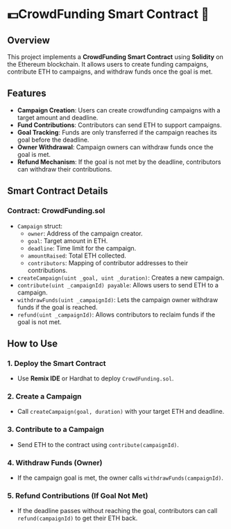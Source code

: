 # 💵CrowdFunding Smart Contract 📃

## Overview
This project implements a **CrowdFunding Smart Contract** using **Solidity** on the Ethereum blockchain. It allows users to create funding campaigns, contribute ETH to campaigns, and withdraw funds once the goal is met.

## Features
- **Campaign Creation**: Users can create crowdfunding campaigns with a target amount and deadline.
- **Fund Contributions**: Contributors can send ETH to support campaigns.
- **Goal Tracking**: Funds are only transferred if the campaign reaches its goal before the deadline.
- **Owner Withdrawal**: Campaign owners can withdraw funds once the goal is met.
- **Refund Mechanism**: If the goal is not met by the deadline, contributors can withdraw their contributions.

## Smart Contract Details
### **Contract: CrowdFunding.sol**
- `Campaign` struct:
  - `owner`: Address of the campaign creator.
  - `goal`: Target amount in ETH.
  - `deadline`: Time limit for the campaign.
  - `amountRaised`: Total ETH collected.
  - `contributors`: Mapping of contributor addresses to their contributions.
- `createCampaign(uint _goal, uint _duration)`: Creates a new campaign.
- `contribute(uint _campaignId) payable`: Allows users to send ETH to a campaign.
- `withdrawFunds(uint _campaignId)`: Lets the campaign owner withdraw funds if the goal is reached.
- `refund(uint _campaignId)`: Allows contributors to reclaim funds if the goal is not met.

## How to Use
### 1. Deploy the Smart Contract
- Use **Remix IDE** or Hardhat to deploy `CrowdFunding.sol`.

### 2. Create a Campaign
- Call `createCampaign(goal, duration)` with your target ETH and deadline.

### 3. Contribute to a Campaign
- Send ETH to the contract using `contribute(campaignId)`.

### 4. Withdraw Funds (Owner)
- If the campaign goal is met, the owner calls `withdrawFunds(campaignId)`.

### 5. Refund Contributions (If Goal Not Met)
- If the deadline passes without reaching the goal, contributors can call `refund(campaignId)` to get their ETH back.

